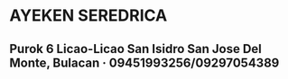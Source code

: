 # AYEKEN SEREDRICA
## Purok 6 Licao-Licao San Isidro San Jose Del Monte, Bulacan · 09451993256/09297054389
